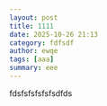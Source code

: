 ```yaml
---
layout: post
title: 1111
date: 2025-10-26 21:13
category: fdfsdf
author: ewqe
tags: [aaa]
summary: eee
---
```


fdsfsfsfsfsfsdfds